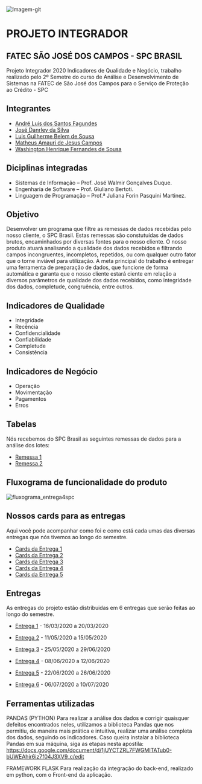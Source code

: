 ![Imagem-git](https://user-images.githubusercontent.com/56441318/83182121-3afbba80-a0fc-11ea-9ca4-3d58ad1f4091.jpg)

# PROJETO INTEGRADOR 
## FATEC SÃO JOSÉ DOS CAMPOS - SPC BRASIL
Projeto Integrador 2020 Indicadores de Qualidade e Negócio, trabalho realizado pelo 2º Semetre do curso de Análise e Desenvolvimento de Sistemas na FATEC de São José dos Campos para o Serviço de Proteção ao Crédito - SPC

## Integrantes
- [André Luis dos Santos Fagundes](https://github.com/Andre-lsf)
- [José Danrley da Silva](https://github.com/JDanrley)
- [Luis Guilherme Belem de Sousa](https://github.com/LuisGuilhermeSousa)
- [Matheus Amauri de Jesus Campos](https://github.com/MatheusCampos-450)
- [Washington Henrique Fernandes de Sousa](https://github.com/justhenrique)


## Diciplinas integradas
- Sistemas de Informação – Prof. José Walmir Gonçalves Duque.
- Engenharia de Software – Prof. Giuliano Bertoti.
-	Linguagem de Programação – Prof.ª Juliana Forin Pasquini Martinez. 


## Objetivo
Desenvolver um programa que filtre as remessas de dados recebidas pelo nosso cliente, o SPC Brasil. Estas remessas são constutuídas de dados brutos, encaminhados por diversas fontes para o nosso cliente. O nosso produto atuará analisando a qualidade dos dados recebidos e filtrando campos incongruentes, incompletos, repetidos, ou com qualquer outro fator que o torne inviável para utilização. A meta principal do trabalho é entregar uma ferramenta de preparação de dados, que funcione de forma automática e garanta que o nosso cliente estará ciente em relação a diversos parâmetros de qualidade dos dados recebidos, como integridade dos dados, completude, congruência, entre outros.


## Indicadores de Qualidade
-	Integridade
-	Recência
-	Confidencialidade
-	Confiabilidade
-	Completude
-	Consistência 

## Indicadores de Negócio
- Operação
- Movimentação
- Pagamentos
- Erros


## Tabelas
Nós recebemos do SPC Brasil as seguintes remessas de dados para a análise dos lotes:

- <a href='https://github.com/justhenrique/SPC-projeto-integrador/tree/master/Dados'>Remessa 1</a>
- <a href='https://github.com/justhenrique/SPC-projeto-integrador/tree/master/Entrega%204/Dados%20-%20Remessa%202'>Remessa 2</a>



## Fluxograma de funcionalidade do produto
![fluxograma_entrega4spc](https://user-images.githubusercontent.com/54003876/84607266-b4c4cf80-ae82-11ea-9104-2166954a5197.png)

## Nossos cards para as entregas
Aqui você pode acompanhar como foi e como está cada umas das diversas entregas que nós tivemos ao longo do semestre.
- [Cards da Entrega 1](https://github.com/justhenrique/SPC-projeto-integrador/projects/3)
- [Cards da Entrega 2](https://github.com/justhenrique/SPC-projeto-integrador/projects/4)
- [Cards da Entrega 3](https://github.com/justhenrique/SPC-projeto-integrador/projects/5)
- [Cards da Entrega 4](https://github.com/justhenrique/SPC-projeto-integrador/projects/6)
- [Cards da Entrega 5](https://github.com/justhenrique/SPC-projeto-integrador/projects/7)

## Entregas
As entregas do projeto estão distribuidas em 6 entregas que serão feitas ao longo do semestre.

- <a href='https://github.com/justhenrique/SPC-projeto-integrador/tree/master/Entrega%201'>Entrega 1</a> - 16/03/2020 a 20/03/2020

- <a href='https://github.com/justhenrique/SPC-projeto-integrador/tree/master/Entrega%202'>Entrega 2</a> - 11/05/2020 a 15/05/2020

- <a href='https://github.com/justhenrique/SPC-projeto-integrador/tree/master/Entrega%203'>Entrega 3</a> - 25/05/2020 a 29/06/2020

- <a href='https://github.com/justhenrique/SPC-projeto-integrador/tree/master/Entrega%204'>Entrega 4</a> - 08/06/2020 a 12/06/2020

- <a href='https://github.com/justhenrique/SPC-projeto-integrador/tree/master/Entrega%205'>Entrega 5</a> - 22/06/2020 a 26/06/2020

- <a href='https://github.com/MatheusCampos-450/SPC-projeto-integrador/tree/master/Entrega%206%20Final'>Entrega 6</a> - 06/07/2020 a 10/07/2020


## Ferramentas utilizadas

PANDAS (PYTHON)
Para realizar a análise dos dados e corrigir quaisquer defeitos encontrados neles, utilizamos a biblioteca Pandas que nos permitiu, de maneira mais prática e intuitiva, realizar uma análise completa dos dados, seguindo os indicadores.
Caso queira instalar a biblioteca Pandas em sua máquina, siga as etapas nesta apostila: https://docs.google.com/document/d/1jUYCTZRL7FWGMITATub0-bUWEAhjr6iz7f04J3XV9_c/edit 

FRAMEWORK FLASK
Para realização da integração do back-end, realizado em python, com o Front-end da aplicação. 
